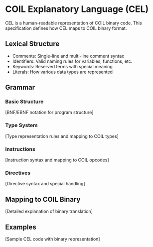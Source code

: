# COIL Explanatory Language (CEL)

CEL is a human-readable representation of COIL binary code. This specification defines how CEL maps to COIL binary format.

## Lexical Structure
- Comments: Single-line and multi-line comment syntax
- Identifiers: Valid naming rules for variables, functions, etc.
- Keywords: Reserved terms with special meaning
- Literals: How various data types are represented

## Grammar

### Basic Structure
[BNF/EBNF notation for program structure]

### Type System
[Type representation rules and mapping to COIL types]

### Instructions
[Instruction syntax and mapping to COIL opcodes]

### Directives
[Directive syntax and special handling]

## Mapping to COIL Binary
[Detailed explanation of binary translation]

## Examples
[Sample CEL code with binary representation]